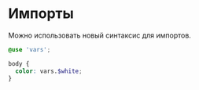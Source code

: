 # Импорты

Можно использовать новый синтаксис для импортов.

```scss
@use 'vars';

body {
  color: vars.$white;
}
```
